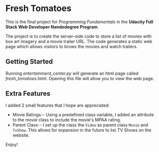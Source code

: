 # Fresh Tomatoes

This is the final project for _Programming Fundamentals_ in the **Udacity Full Stack Web Developer Nandodegree Program**.

The project is to create the server-side code to store a list of movies with box art imagery and a movie trailer URL.
The code generates a static web page which allows visitors to brows the movies and watch trailers.

## Getting Started

Running _entertainment_center.py_ will generate an html page called _fresh_tomatoes.html_. 
Opening this file will allow you to view the web page.

## Extra Features

I added 2 small features that I hope are appreciated:

- Movie Ratings-- Using a predefined class variable, I added an attribute to the movie class to include the movie's MPAA rating.
- Parent Class-- I set up the class the `Video` as parent class `Movie` and `TvShow`.
  This allows for expansion in the future to list TV Shows on the website.

Enjoy!
